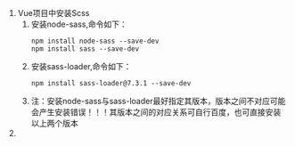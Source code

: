 1. Vue项目中安装Scss
   1. 安装node-sass,命令如下：
      ```
      npm install node-sass --save-dev
      npm install sass --save-dev
      ```
   2. 安装sass-loader,命令如下：
      ```
      npm install sass-loader@7.3.1 --save-dev
      ```
   3. 注：安装node-sass与sass-loader最好指定其版本，版本之间不对应可能会产生安装错误！！！其版本之间的对应关系可自行百度，也可直接安装以上两个版本
2. 